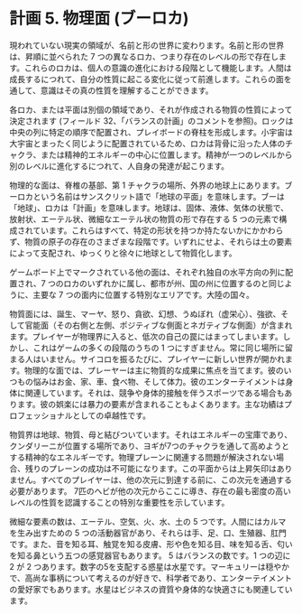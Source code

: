 # 計画 5. 物理面 (ブーロカ)

現われていない現実の領域が、名前と形の世界に変わります。名前と形の世界は、昇順に並べられた 7 つの異なるロカ、つまり存在のレベルの形で存在します。これらのロカは、個人の意識の進化における段階として機能します。人間は成長するにつれて、自分の性質に起こる変化に従って前進します。これらの面を通して、意識はその真の性質を理解することができます。

各ロカ、または平面は別個の領域であり、それが作成される物質の性質によって決定されます (フィールド 32、「バランスの計画」のコメントを参照)。ロックは中央の列に特定の順序で配置され、プレイボードの脊柱を形成します。小宇宙は大宇宙とまったく同じように配置されているため、ロカは背骨に沿った人体のチャクラ、または精神的エネルギーの中心に位置します。精神が一つのレベルから別のレベルに進化するにつれて、人自身の発達が起こります。

物理的な面は、脊椎の基部、第 1 チャクラの場所、外界の地球上にあります。ブーロカという名前はサンスクリット語で「地球の平面」を意味します。ブーは「地球」、ロカは「計画」を意味します。地球は、固体、液体、気体の状態で、放射状、エーテル状、微細なエーテル状の物質の形で存在する 5 つの元素で構成されています。これらはすべて、特定の形状を持つか持たないかにかかわらず、物質の原子の存在のさまざまな段階です。いずれにせよ、それらは土の要素によって支配され、ゆっくりと徐々に地球として物質化します。

ゲームボード上でマークされている他の面は、それぞれ独自の水平方向の列に配置され、7 つのロカのいずれかに属し、都市が州、国の州に位置するのと同じように、主要な 7 つの面内に位置する特別なエリアです。大陸の国々。

物質面には、誕生、マーヤ、怒り、貪欲、幻想、うぬぼれ（虚栄心）、強欲、そして官能面（その右側と左側、ポジティブな側面とネガティブな側面）が含まれます。プレイヤーが物理界に入ると、低次の自己の罠にはまってしまいます。しかし、これはゲームの多くの段階のうちの 1 つにすぎません。常に同じ場所に留まる人はいません。サイコロを振るたびに、プレイヤーに新しい世界が開かれます。物理的な面では、プレーヤーは主に物質的な成果に焦点を当てます。彼のいつもの悩みはお金、家、車、食べ物、そして体力。彼のエンターテイメントは身体に関連しています。それは、競争や身体的接触を伴うスポーツである場合もあります。彼の娯楽には暴力の要素が含まれることもよくあります。主な功績はプロフェッショナルとしての卓越性です。

物質界は地球、物質、母と結びついています。それはエネルギーの宝庫であり、クンダリーニが位置する場所であり、ヨギが7つのチャクラを通して高めようとする精神的なエネルギーです。物理プレーンに関連する問題が解決されない場合、残りのプレーンの成功は不可能になります。この平面からは上昇矢印はありません。すべてのプレイヤーは、他の次元に到達する前に、この次元を通過する必要があります。 7匹のヘビが他の次元からここに導き、存在の最も密度の高いレベルの性質を認識することの特別な重要性を示しています。

微細な要素の数は、エーテル、空気、火、水、土の 5 つです。人間にはカルマを生み出すための 5 つの活動器官があり、それらは手、足、口、生殖器、肛門です。また、音を知る耳、触覚を知る皮膚、形や色を知る目、味を知る舌、匂いを知る鼻という五つの感覚器官もあります。 5 はバランスの数です。1 つの辺に 2 が 2 つあります。数字の5を支配する惑星は水星です。マーキュリーは穏やかで、高尚な事柄について考えるのが好きで、科学者であり、エンターテイメントの愛好家でもあります。水星はビジネスの資質や身体的な快適さにも関連しています。
